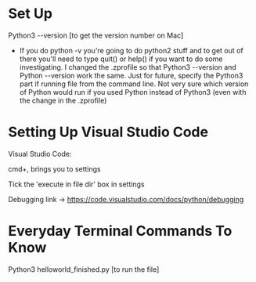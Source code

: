 # Set Up
Python3 --version [to get the version number on Mac]

* If you do python -v you're going to do python2 stuff and to get out of there you'll need to type quit() or help() if you want to do some investigating.
I changed the .zprofile so that Python3 --version and Python --version work the same. Just for future, specify the Python3 part if running file from
the command line. Not very sure which version of Python would run if you used Python instead of Python3 (even with the change in the .zprofile)

# Setting Up Visual Studio Code

Visual Studio Code:

cmd+, brings you to settings

Tick the 'execute in file dir' box in settings

Debugging link -> https://code.visualstudio.com/docs/python/debugging 

# Everyday Terminal Commands To Know

Python3 helloworld_finished.py [to run the file]
